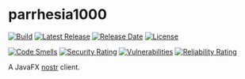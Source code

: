 # parrhesia1000

[![Build](https://github.com/tools1000/parrhesia1000/actions/workflows/build.yml/badge.svg)](https://github.com/tools1000/parrhesia1000/actions/workflows/build.yml)
[![Latest Release](https://img.shields.io/github/release/tools1000/parrhesia1000.svg)](https://github.com/tools1000/parrhesia1000/releases/latest)
[![Release Date](https://img.shields.io/github/release-date/tools1000/parrhesia1000?color=blue)](https://github.com/tools1000/parrhesia1000/releases/latest)
[![License](https://img.shields.io/github/license/tools1000/parrhesia1000.svg)](https://github.com/tools1000/parrhesia1000/blob/master/LICENSE)

[![Code Smells](https://sonarcloud.io/api/project_badges/measure?project=Tools1000_parrhesia1000&metric=code_smells)](https://sonarcloud.io/summary/new_code?id=Tools1000_parrhesia1000)
[![Security Rating](https://sonarcloud.io/api/project_badges/measure?project=Tools1000_parrhesia1000&metric=security_rating)](https://sonarcloud.io/summary/new_code?id=Tools1000_parrhesia1000)
[![Vulnerabilities](https://sonarcloud.io/api/project_badges/measure?project=Tools1000_parrhesia1000&metric=vulnerabilities)](https://sonarcloud.io/summary/new_code?id=Tools1000_parrhesia1000)
[![Reliability Rating](https://sonarcloud.io/api/project_badges/measure?project=Tools1000_parrhesia1000&metric=reliability_rating)](https://sonarcloud.io/summary/new_code?id=Tools1000_parrhesia1000)

A JavaFX [nostr](https://nostr.com/) client.